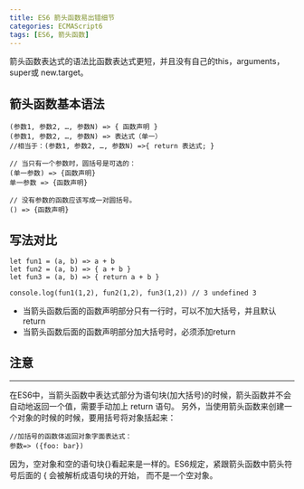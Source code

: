 ```yaml
---
title: ES6 箭头函数易出错细节
categories: ECMAScript6
tags: [ES6, 箭头函数]
---
```


箭头函数表达式的语法比函数表达式更短，并且没有自己的this，arguments，super或 new.target。

<!-- more -->
## 箭头函数基本语法

```
(参数1, 参数2, …, 参数N) => { 函数声明 }
(参数1, 参数2, …, 参数N) => 表达式（单一）
//相当于：(参数1, 参数2, …, 参数N) =>{ return 表达式; }

// 当只有一个参数时，圆括号是可选的：
(单一参数) => {函数声明}
单一参数 => {函数声明}

// 没有参数的函数应该写成一对圆括号。
() => {函数声明}
```

## 写法对比

```
let fun1 = (a, b) => a + b
let fun2 = (a, b) => { a + b }
let fun3 = (a, b) => { return a + b }

console.log(fun1(1,2), fun2(1,2), fun3(1,2)) // 3 undefined 3
```

* 当箭头函数后面的函数声明部分只有一行时，可以不加大括号，并且默认return
* 当箭头函数后面的函数声明部分加大括号时，必须添加return

## 注意
---
在ES6中，当箭头函数中表达式部分为语句块(加大括号)的时候，箭头函数并不会自动地返回一个值，需要手动加上 return 语句。
另外，当使用箭头函数来创建一个对象的时候的时候，要用括号将对象括起来：
```
//加括号的函数体返回对象字面表达式：
参数=> ({foo: bar})
```

因为，空对象和空的语句块{}看起来是一样的。ES6规定，紧跟箭头函数中箭头符号后面的 { 会被解析成语句块的开始， 而不是一个空对象。

